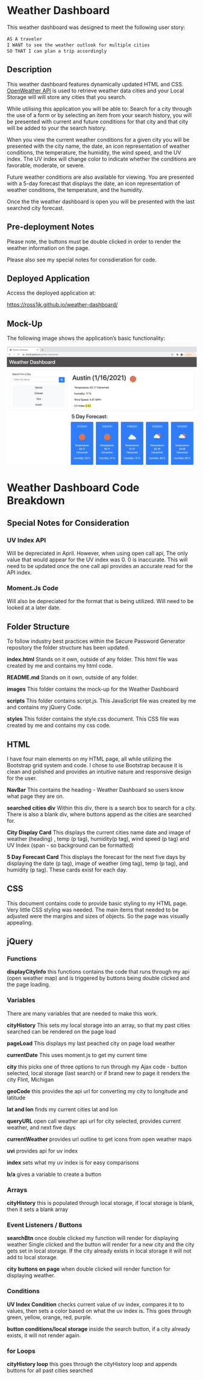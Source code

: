 # Weather Dashboard

This weather dashboard was designed to meet the following user story:

```
AS A traveler
I WANT to see the weather outlook for multiple cities
SO THAT I can plan a trip accordingly
```
## Description

This weather dashboard features dynamically updated HTML and CSS. [OpenWeather API](https://openweathermap.org/api) is used to retrieve weather data cities and your Local Storage will will store any cities that you search. 

While utilising this application you will be able to:
Search for a city through the use of a form or by selecting an item from your search history, you will be presented with current and future conditions for that city and that city will be added to your the search history. 

When you view the current weather conditions for a given city you will be presented with the city name, the date, an icon representation of weather conditions, the temperature, the humidity, the wind speed, and the UV index. The UV index will change color to indicate whether the conditions are favorable, moderate, or severe. 

Future weather conditions are also available for viewing. You are presented with a 5-day forecast that displays the date, an icon representation of weather conditions, the temperature, and the humidity.

Once the the weather dashboard is open you will be presented with the last searched city forecast. 


## Pre-deployment Notes 

Please note, the buttons must be double clicked in order to render the weather information on the page. 

Please also see my special notes for consdieration for code. 

## Deployed Application

Access the deployed application at: 

https://ross1jk.github.io/weather-dashboard/

## Mock-Up

The following image shows the application’s basic functionality:

![Weather Dashboard Mockup](./images/weaterdashboardmockup.png)

# Weather Dashboard Code Breakdown 

## Special Notes for Consideration 

### UV Index API 

Will be depreciated in April. However, when using open call api, The only value that would appear for the UV index was 0. 0 is inaccurate. This will need to be updated once the one call api provides an accurate read for the API index. 

### Moment.Js Code 

Will also be depreciated for the format that is being utilized. Will need to be looked at a later date. 

## Folder Structure

To follow industry best practices within the Secure Password Generator repository the folder structure has been updated.

**index.html** Stands on it own, outside of any folder. This html file was created by me and contains my html code. 

**README.md** Stands on it own, outside of any folder.

**images** This folder contains the mock-up for the Weather Dashboard

**scripts** This folder contains script.js. This JavaScript file was created by me and contains my jQuery Code. 

**styles** This folder contains the style.css document. This CSS file was created by me and contains my css code.

## HTML 

I have four main elements on my HTML page, all while utilizing the Bootstrap grid system and code. I chose to use Bootstrap because it is clean and polished and provides an intuitive nature and responsive design for the user. 

**NavBar** This contains the heading - Weather Dashboard so users know what page they are on. 

**searched cities div** Within this div, there is a search box to search for a city. There is also a blank div, where buttons append as the cities are searched for. 

**City Display Card** This displays the current cities name  date and image of weather (heading) , temp (p tag), humidity(p tag), wind speed (p tag) and UV Index (span - so background can be formatted)

**5 Day Forecast Card** This displays the forecast for the next five days by displaying the date (p tag), image of weather (img tag), temp (p tag), and humidity (p tag).  These cards exist for each day. 

## CSS 

This document contains code to provide basic styling to my HTML page. Very little CSS styling was needed. The main items that needed to be adjusted were the margins and sizes of objects.  So the page was visually appealing. 

## jQuery

### Functions

**displayCityInfo** this functions contains the code that runs through my api (open weather map) and is triggered by buttons being double clicked and the page loading. 

### Variables 
There are many variables that are needed to make this work.

**cityHistory** This sets my local storage into an array, so that my past cities searched can be rendered on the page load

**pageLoad** This displays my last peached city on page load weather 

**currentDate** This uses moment.js to get my current time 

**city** this picks one of three options to run through my Ajax code - button selected, local storage (last search) or if brand new to page it renders the city Flint, Michigan

**geoCode** this provides the api url for converting my city to longitude and latitude  

**lat and lon** finds my current cities lat and lon 

**queryURL** open call weather api url for city selected, provides current weather, and next five days

**currentWeather** provides url outline to get icons from open weather maps

**uvi** provides api for uv index 

**index** sets what my uv index is for easy comparisons 

**b/a** gives a variable to create a button

### Arrays 

**cityHistory** this is populated through local storage, if local storage is blank, then it sets a blank array

### Event Listeners / Buttons 

**searchBtn** once double clicked my function will render for displaying weather
Single clicked and the button will render for a new city and the city gets set in local storage. If the city already exists in local storage it will not add to local storage. 

**city buttons on page** when double clicked will render function for displaying weather. 

### Conditions

**UV Index Condition** checks current value of uv index, compares it to to values, then sets a color based on what the uv index is. This goes through green, yellow, orange, red, purple. 

**button conditions/local storage** inside the search button, if a city already exists, it will not render again. 

### for Loops

**cityHistory loop** this goes through the cityHistory loop and appends buttons for all past cities searched 
